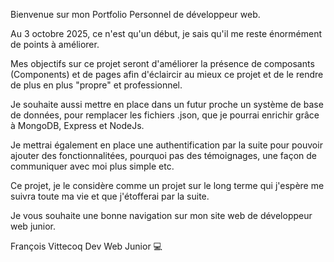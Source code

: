 Bienvenue sur mon Portfolio Personnel de développeur web.

Au 3 octobre 2025, ce n'est qu'un début, je sais qu'il me reste énormément de points à améliorer.

Mes objectifs sur ce projet seront d'améliorer la présence de composants (Components) et de pages afin d'éclaircir au mieux ce projet et de le rendre de plus en plus "propre" et professionnel.

Je souhaite aussi mettre en place dans un futur proche un système de base de données, pour remplacer les fichiers .json, que je pourrai enrichir grâce à MongoDB, Express et NodeJs.

Je mettrai également en place une authentification par la suite pour pouvoir ajouter des fonctionnalitées, pourquoi pas des témoignages, une façon de communiquer avec moi plus simple etc.

Ce projet, je le considère comme un projet sur le long terme qui j'espère me suivra toute ma vie et que j'étofferai par la suite.

Je vous souhaite une bonne navigation sur mon site web de développeur web junior.

François Vittecoq Dev Web Junior 💻
